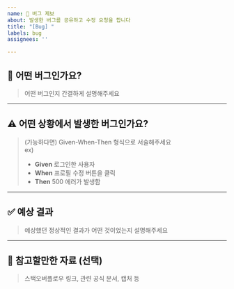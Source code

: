 ```yaml
---
name: 🐞 버그 제보
about: 발생한 버그를 공유하고 수정 요청을 합니다
title: "[Bug] "
labels: bug
assignees: ''

---
```


## 🐛 어떤 버그인가요?

> 어떤 버그인지 간결하게 설명해주세요

---

## ⚠️ 어떤 상황에서 발생한 버그인가요?

> (가능하다면) Given-When-Then 형식으로 서술해주세요  
> ex)  
> - **Given** 로그인한 사용자  
> - **When** 프로필 수정 버튼을 클릭  
> - **Then** 500 에러가 발생함

---

## ✅ 예상 결과

> 예상했던 정상적인 결과가 어떤 것이었는지 설명해주세요

---

## 📎 참고할만한 자료 (선택)

> 스택오버플로우 링크, 관련 공식 문서, 캡처 등
